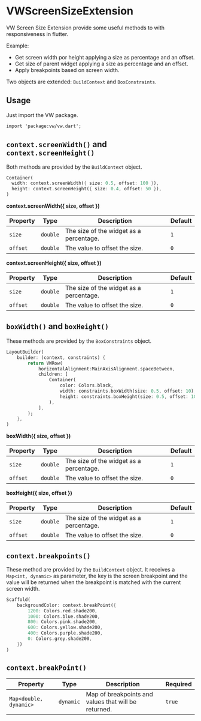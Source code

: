 # VWScreenSizeExtension

VW Screen Size Extension provide some useful methods to with responsiveness in flutter.

Example:
- Get screen width por height applying a size as percentage and an offset.
- Get size of parent widget applying a size as percentage and an offset.
- Apply breakpoints based on screen width.

Two objects are extended: `BuildContext` and `BoxConstraints`.

## Usage

Just import the VW package.
```
import 'package:vw/vw.dart';
```

## `context.screenWidth()` and `context.screenHeight()`

Both methods are provided by the `BuildContext` object.

```dart
Container(
  width: context.screenWidth({ size: 0.5, offset: 100 }),
  height: context.screenHeight({ size: 0.4, offset: 50 }),
)
```

**context.screenWidth({ size, offset })**

| Property | Type     | Description                             | Default |
| -------- | -------- | --------------------------------------- | ------- |
| `size`   | `double` | The size of the widget as a percentage. | `1`     |
| `offset` | `double` | The value to offset the size.           | `0`     |

**context.screenHeight({ size, offset })**

| Property | Type     | Description                             | Default |
| -------- | -------- | --------------------------------------- | ------- |
| `size`   | `double` | The size of the widget as a percentage. | `1`     |
| `offset` | `double` | The value to offset the size.           | `0`     |

## `boxWidth()` and `boxHeight()`

These methods are provided by the `BoxConstraints` object.

```dart
LayoutBuilder(
    builder: (context, constraints) {
        return VWRow(
            horizontalAlignment:MainAxisAlignment.spaceBetween,
            children: [
                Container(
                    color: Colors.black,
                    width: constraints.boxWidth(size: 0.5, offset: 10),
                    height: constraints.boxHeight(size: 0.5, offset: 10),
                ),
            ],
        );
    },
)
```

**boxWidth({ size, offset })**

| Property | Type     | Description                             | Default |
| -------- | -------- | --------------------------------------- | ------- |
| `size`   | `double` | The size of the widget as a percentage. | `1`     |
| `offset` | `double` | The value to offset the size.           | `0`     |

**boxHeight({ size, offset })**

| Property | Type     | Description                             | Default |
| -------- | -------- | --------------------------------------- | ------- |
| `size`   | `double` | The size of the widget as a percentage. | `1`     |
| `offset` | `double` | The value to offset the size.           | `0`     |

## `context.breakpoints()`

These method are provided by the `BuildContext` object. It receives a `Map<int, dynamic>` as parameter,
the key is the screen breakpoint and the value will be returned when the breakpoint is
matched with the current screen width.

```dart
Scaffold(
    backgroundColor: context.breakPoint({
        1200: Colors.red.shade200,
        1000: Colors.blue.shade200,
        800: Colors.pink.shade200,
        600: Colors.yellow.shade200,
        400: Colors.purple.shade200,
        0: Colors.grey.shade200,
    })
)
```

## `context.breakPoint()`

| Property               | Type      | Description                                          | Required |
| ---------------------- | --------- | ---------------------------------------------------- | -------- |
| `Map<double, dynamic>` | `dynamic` | Map of breakpoints and values that will be returned. | `true`   |

